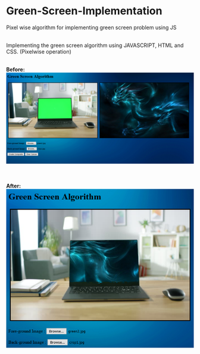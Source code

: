 # Green-Screen-Implementation
Pixel wise algorithm for implementing green screen problem using JS
<br><br>

Implementing the green screen algorithm using JAVASCRIPT, HTML and CSS. (Pixelwise operation) <br><br>

<b>Before: </b> <br>
![images](https://raw.githubusercontent.com/kiranadh1452/Green-Screen-Implementation/main/Images/before.png)
<br><br><br>

<b>After: </b> <br>
![images](https://raw.githubusercontent.com/kiranadh1452/Green-Screen-Implementation/main/Images/after.png)
<br><br><br>
